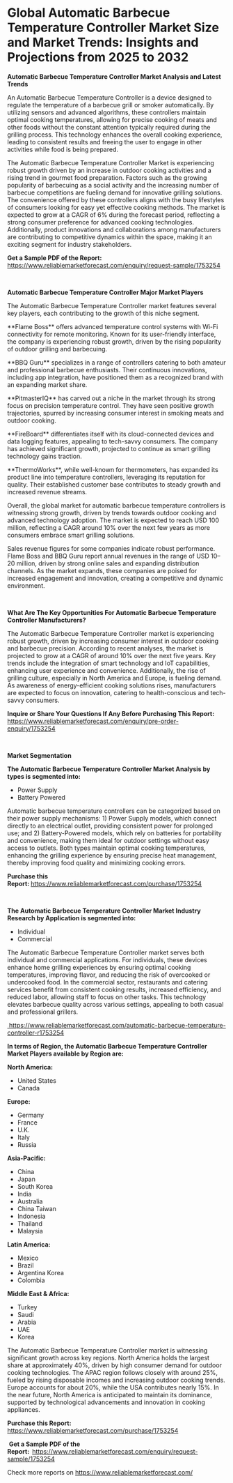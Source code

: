 <p><h1>Global Automatic Barbecue Temperature Controller Market Size and Market Trends: Insights and Projections from 2025 to 2032</h1></p><p><strong>Automatic Barbecue Temperature Controller Market Analysis and Latest Trends</strong></p>
<p><p>An Automatic Barbecue Temperature Controller is a device designed to regulate the temperature of a barbecue grill or smoker automatically. By utilizing sensors and advanced algorithms, these controllers maintain optimal cooking temperatures, allowing for precise cooking of meats and other foods without the constant attention typically required during the grilling process. This technology enhances the overall cooking experience, leading to consistent results and freeing the user to engage in other activities while food is being prepared.</p><p>The Automatic Barbecue Temperature Controller Market is experiencing robust growth driven by an increase in outdoor cooking activities and a rising trend in gourmet food preparation. Factors such as the growing popularity of barbecuing as a social activity and the increasing number of barbecue competitions are fueling demand for innovative grilling solutions. The convenience offered by these controllers aligns with the busy lifestyles of consumers looking for easy yet effective cooking methods. The market is expected to grow at a CAGR of 6% during the forecast period, reflecting a strong consumer preference for advanced cooking technologies. Additionally, product innovations and collaborations among manufacturers are contributing to competitive dynamics within the space, making it an exciting segment for industry stakeholders.</p></p>
<p><strong>Get a Sample PDF of the Report:&nbsp;</strong> <a href="https://www.reliablemarketforecast.com/enquiry/request-sample/1753254?utm_campaign=2397&utm_medium=2&utm_source=Github&utm_content=ia&utm_term=09042025&utm_id=automatic-barbecue-temperature-controller">https://www.reliablemarketforecast.com/enquiry/request-sample/1753254</a></p>
<p>&nbsp;</p>
<p><strong>Automatic Barbecue Temperature Controller Major Market Players</strong></p>
<p><p>The Automatic Barbecue Temperature Controller market features several key players, each contributing to the growth of this niche segment. </p><p>**Flame Boss** offers advanced temperature control systems with Wi-Fi connectivity for remote monitoring. Known for its user-friendly interface, the company is experiencing robust growth, driven by the rising popularity of outdoor grilling and barbecuing.</p><p>**BBQ Guru** specializes in a range of controllers catering to both amateur and professional barbecue enthusiasts. Their continuous innovations, including app integration, have positioned them as a recognized brand with an expanding market share. </p><p>**PitmasterIQ** has carved out a niche in the market through its strong focus on precision temperature control. They have seen positive growth trajectories, spurred by increasing consumer interest in smoking meats and outdoor cooking.</p><p>**FireBoard** differentiates itself with its cloud-connected devices and data logging features, appealing to tech-savvy consumers. The company has achieved significant growth, projected to continue as smart grilling technology gains traction.</p><p>**ThermoWorks**, while well-known for thermometers, has expanded its product line into temperature controllers, leveraging its reputation for quality. Their established customer base contributes to steady growth and increased revenue streams.</p><p>Overall, the global market for automatic barbecue temperature controllers is witnessing strong growth, driven by trends towards outdoor cooking and advanced technology adoption. The market is expected to reach USD 100 million, reflecting a CAGR around 10% over the next few years as more consumers embrace smart grilling solutions. </p><p>Sales revenue figures for some companies indicate robust performance. Flame Boss and BBQ Guru report annual revenues in the range of USD 10–20 million, driven by strong online sales and expanding distribution channels. As the market expands, these companies are poised for increased engagement and innovation, creating a competitive and dynamic environment.</p></p>
<p>&nbsp;</p>
<p><strong>What Are The Key Opportunities For Automatic Barbecue Temperature Controller Manufacturers?</strong></p>
<p><p>The Automatic Barbecue Temperature Controller market is experiencing robust growth, driven by increasing consumer interest in outdoor cooking and barbecue precision. According to recent analyses, the market is projected to grow at a CAGR of around 10% over the next five years. Key trends include the integration of smart technology and IoT capabilities, enhancing user experience and convenience. Additionally, the rise of grilling culture, especially in North America and Europe, is fueling demand. As awareness of energy-efficient cooking solutions rises, manufacturers are expected to focus on innovation, catering to health-conscious and tech-savvy consumers.</p></p>
<p><strong>Inquire or Share Your Questions If Any Before Purchasing This Report:</strong> <a href="https://www.reliablemarketforecast.com/enquiry/pre-order-enquiry/1753254?utm_campaign=2397&utm_medium=2&utm_source=Github&utm_content=ia&utm_term=09042025&utm_id=automatic-barbecue-temperature-controller">https://www.reliablemarketforecast.com/enquiry/pre-order-enquiry/1753254</a></p>
<p>&nbsp;</p>
<p><strong>Market Segmentation</strong></p>
<p><strong>The Automatic Barbecue Temperature Controller Market Analysis by types is segmented into:</strong></p>
<p><ul><li>Power Supply</li><li>Battery Powered</li></ul></p>
<p><p>Automatic barbecue temperature controllers can be categorized based on their power supply mechanisms: 1) Power Supply models, which connect directly to an electrical outlet, providing consistent power for prolonged use; and 2) Battery-Powered models, which rely on batteries for portability and convenience, making them ideal for outdoor settings without easy access to outlets. Both types maintain optimal cooking temperatures, enhancing the grilling experience by ensuring precise heat management, thereby improving food quality and minimizing cooking errors.</p></p>
<p><strong>Purchase this Report:&nbsp;</strong><a href="https://www.reliablemarketforecast.com/purchase/1753254?utm_campaign=2397&utm_medium=2&utm_source=Github&utm_content=ia&utm_term=09042025&utm_id=automatic-barbecue-temperature-controller">https://www.reliablemarketforecast.com/purchase/1753254</a></p>
<p>&nbsp;</p>
<p><strong>The Automatic Barbecue Temperature Controller Market Industry Research by Application is segmented into:</strong></p>
<p><ul><li>Individual</li><li>Commercial</li></ul></p>
<p><p>The Automatic Barbecue Temperature Controller market serves both individual and commercial applications. For individuals, these devices enhance home grilling experiences by ensuring optimal cooking temperatures, improving flavor, and reducing the risk of overcooked or undercooked food. In the commercial sector, restaurants and catering services benefit from consistent cooking results, increased efficiency, and reduced labor, allowing staff to focus on other tasks. This technology elevates barbecue quality across various settings, appealing to both casual and professional grillers.</p></p>
<p><a href="https://www.reliablemarketforecast.com/automatic-barbecue-temperature-controller-r1753254?utm_campaign=2397&utm_medium=2&utm_source=Github&utm_content=ia&utm_term=09042025&utm_id=automatic-barbecue-temperature-controller">&nbsp;https://www.reliablemarketforecast.com/automatic-barbecue-temperature-controller-r1753254</a></p>
<p><strong>In terms of Region, the Automatic Barbecue Temperature Controller Market Players available by Region are:</strong></p>
<p>
    <p> <strong> North America: </strong>
        <ul>
            <li>United States</li>
            <li>Canada</li>
        </ul>
        </p> 
    <p> <strong> Europe: </strong>
        <ul>
            <li>Germany</li>
            <li>France</li>
            <li>U.K.</li>
            <li>Italy</li>
            <li>Russia</li>
        </ul>
        </p> 
    <p> <strong> Asia-Pacific: </strong>
        <ul>
            <li>China</li>
            <li>Japan</li>
            <li>South Korea</li>
            <li>India</li>
            <li>Australia</li>
            <li>China Taiwan</li>
            <li>Indonesia</li>
            <li>Thailand</li>
            <li>Malaysia</li>
        </ul>
        </p> 
    <p> <strong> Latin America: </strong>
        <ul>
            <li>Mexico</li>
            <li>Brazil</li>
            <li>Argentina Korea</li>
            <li>Colombia</li>
        </ul>
        </p> 
    <p> <strong> Middle East & Africa: </strong>
        <ul>
            <li>Turkey</li>
            <li>Saudi</li>
            <li>Arabia</li>
            <li>UAE</li>
            <li>Korea</li>
        </ul>
    </p>
    </p>
<p><p>The Automatic Barbecue Temperature Controller market is witnessing significant growth across key regions. North America holds the largest share at approximately 40%, driven by high consumer demand for outdoor cooking technologies. The APAC region follows closely with around 25%, fueled by rising disposable incomes and increasing outdoor cooking trends. Europe accounts for about 20%, while the USA contributes nearly 15%. In the near future, North America is anticipated to maintain its dominance, supported by technological advancements and innovation in cooking appliances.</p></p>
<p><strong>Purchase this Report: </strong><a href="https://www.reliablemarketforecast.com/purchase/1753254?utm_campaign=2397&utm_medium=2&utm_source=Github&utm_content=ia&utm_term=09042025&utm_id=automatic-barbecue-temperature-controller">https://www.reliablemarketforecast.com/purchase/1753254</a></p>
<p>&nbsp;<strong>Get a Sample PDF of the Report:&nbsp;&nbsp;</strong><a href="https://www.reliablemarketforecast.com/enquiry/request-sample/1753254?utm_campaign=2397&utm_medium=2&utm_source=Github&utm_content=ia&utm_term=09042025&utm_id=automatic-barbecue-temperature-controller">https://www.reliablemarketforecast.com/enquiry/request-sample/1753254</a></p>
<p><strong></strong></p>
<p>Check more reports on <a href="https://www.reliablemarketforecast.com/?utm_campaign=2397&utm_medium=2&utm_source=Github&utm_content=ia&utm_term=09042025&utm_id=automatic-barbecue-temperature-controller">https://www.reliablemarketforecast.com/</a></p>